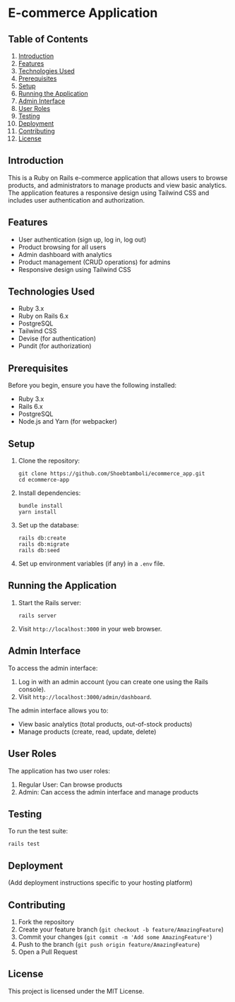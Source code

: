 # E-commerce Application

## Table of Contents

1. [Introduction](#introduction)
2. [Features](#features)
3. [Technologies Used](#technologies-used)
4. [Prerequisites](#prerequisites)
5. [Setup](#setup)
6. [Running the Application](#running-the-application)
7. [Admin Interface](#admin-interface)
8. [User Roles](#user-roles)
9. [Testing](#testing)
10. [Deployment](#deployment)
11. [Contributing](#contributing)
12. [License](#license)

## Introduction

This is a Ruby on Rails e-commerce application that allows users to browse products, and administrators to manage products and view basic analytics. The application features a responsive design using Tailwind CSS and includes user authentication and authorization.

## Features

- User authentication (sign up, log in, log out)
- Product browsing for all users
- Admin dashboard with analytics
- Product management (CRUD operations) for admins
- Responsive design using Tailwind CSS

## Technologies Used

- Ruby 3.x
- Ruby on Rails 6.x
- PostgreSQL
- Tailwind CSS
- Devise (for authentication)
- Pundit (for authorization)

## Prerequisites

Before you begin, ensure you have the following installed:

- Ruby 3.x
- Rails 6.x
- PostgreSQL
- Node.js and Yarn (for webpacker)

## Setup

1. Clone the repository:

   ```
   git clone https://github.com/Shoebtamboli/ecommerce_app.git
   cd ecommerce-app
   ```

2. Install dependencies:

   ```
   bundle install
   yarn install
   ```

3. Set up the database:

   ```
   rails db:create
   rails db:migrate
   rails db:seed
   ```

4. Set up environment variables (if any) in a `.env` file.

## Running the Application

1. Start the Rails server:

   ```
   rails server
   ```

2. Visit `http://localhost:3000` in your web browser.

## Admin Interface

To access the admin interface:

1. Log in with an admin account (you can create one using the Rails console).
2. Visit `http://localhost:3000/admin/dashboard`.

The admin interface allows you to:

- View basic analytics (total products, out-of-stock products)
- Manage products (create, read, update, delete)

## User Roles

The application has two user roles:

1. Regular User: Can browse products
2. Admin: Can access the admin interface and manage products

## Testing

To run the test suite:

```
rails test
```

## Deployment

(Add deployment instructions specific to your hosting platform)

## Contributing

1. Fork the repository
2. Create your feature branch (`git checkout -b feature/AmazingFeature`)
3. Commit your changes (`git commit -m 'Add some AmazingFeature'`)
4. Push to the branch (`git push origin feature/AmazingFeature`)
5. Open a Pull Request

## License

This project is licensed under the MIT License.
